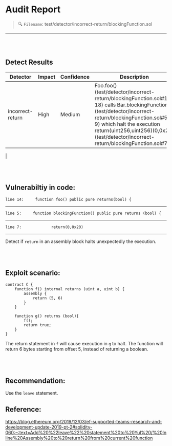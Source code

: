 # Audit Report 

> 🔍 `Filename`: test/detector/incorrect-return/blockingFunction.sol
---

<br></br>
## Detect Results

| Detector | Impact | Confidence | Description | 
| --- | --- | --- | --- | 
| incorrect-return | High | Medium | Foo.foo() (test/detector/incorrect-return/blockingFunction.sol#14-18) calls Bar.blockingFunction() (test/detector/incorrect-return/blockingFunction.sol#5-9) which halt the execution return(uint256,uint256)(0,0x20) (test/detector/incorrect-return/blockingFunction.sol#7)
 | 


<br></br>
## Vulnerabiltiy in code: 

```solidity
line 14:     function foo() public pure returns(bool) {

```
 ---

 ```solidity
line 5:     function blockingFunction() public pure returns (bool) {

```
 ---

 ```solidity
line 7:             return(0,0x20)

```
 ---

 Detect if `return` in an assembly block halts unexpectedly the execution.

<br></br>
## Exploit scenario: 


```solidity
contract C {
    function f() internal returns (uint a, uint b) {
        assembly {
            return (5, 6)
        }
    }

    function g() returns (bool){
        f();
        return true;
    }
}
```
The return statement in `f` will cause execution in `g` to halt.
The function will return 6 bytes starting from offset 5, instead of returning a boolean.

<br></br>
## Recommendation: 

Use the `leave` statement.

## Reference: 

https://blog.ethereum.org/2019/12/03/ef-supported-teams-research-and-development-update-2019-pt-2#solidity-060:~:text=Add%20%22leave%22%20statement%20to%20Yul%20/%20Inline%20Assembly%20to%20return%20from%20current%20function

